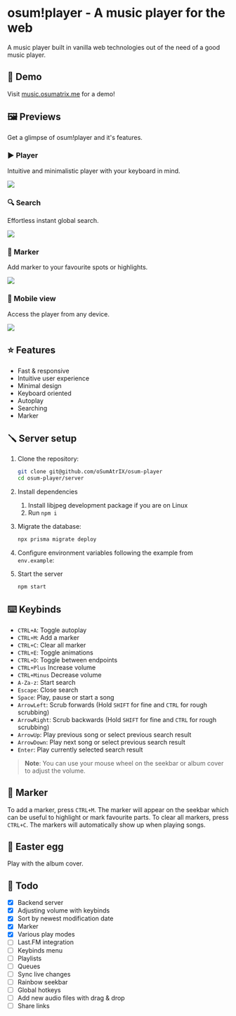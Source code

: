 # osum!player - A music player for the web

A music player built in vanilla web technologies out of the need of a good music player.

## 🔬 Demo

Visit [music.osumatrix.me](https://music.osumatrix.me/) for a demo!

## 🖼️ Previews

Get a glimpse of osum!player and it's features.

### ▶️ Player

Intuitive and minimalistic player with your keyboard in mind.

<img src=https://user-images.githubusercontent.com/13122796/224856281-1c4513c5-f405-4f35-a504-0bb389e7f733.png>

### 🔍 Search

Effortless instant global search.

<img src=https://user-images.githubusercontent.com/13122796/224856294-fa23d28e-86d1-46a0-b754-d25c951c1a15.png>

### 🚩 Marker

Add marker to your favourite spots or highlights.

<img src=https://user-images.githubusercontent.com/13122796/224856313-746abc8c-a93f-40fe-af3a-3827a39cb428.png>

### 📱 Mobile view

Access the player from any device.

<img src=https://user-images.githubusercontent.com/13122796/224856336-f4d13aa2-98ce-4f69-8466-2d227916165f.png>

## ⭐ Features

- Fast & responsive
- Intuitive user experience
- Minimal design
- Keyboard oriented
- Autoplay
- Searching
- Marker

## 🪛 Server setup

1. Clone the repository:

   ```bash
   git clone git@github.com/oSumAtrIX/osum-player
   cd osum-player/server
   ```

2. Install dependencies

   1. Install libjpeg development package if you are on Linux
   2. Run `npm i`

3. Migrate the database:

   ```bash
   npx prisma migrate deploy
   ```

4. Configure environment variables following the example from `env.example`:

5. Start the server

   ```bash
   npm start
   ```

## ⌨️ Keybinds

- `CTRL+A`: Toggle autoplay
- `CTRL+M`: Add a marker
- `CTRL+C`: Clear all marker
- `CTRL+E`: Toggle animations
- `CTRL+D`: Toggle between endpoints
- `CTRL+Plus` Increase volume
- `CTRL+Minus` Decrease volume
- `A-Za-z`: Start search
- `Escape`: Close search
- `Space`: Play, pause or start a song
- `ArrowLeft`: Scrub forwards (Hold `SHIFT` for fine and `CTRL` for rough scrubbing)
- `ArrowRight`: Scrub backwards (Hold `SHIFT` for fine and `CTRL` for rough scrubbing)
- `ArrowUp`: Play previous song or select previous search result
- `ArrowDown`: Play next song or select previous search result
- `Enter`: Play currently selected search result

> **Note**: You can use your mouse wheel on the seekbar or album cover to adjust the volume.

## 🚩 Marker

To add a marker, press `CTRL+M`. The marker will appear on the seekbar which can be useful to highlight or mark favourite parts.
To clear all markers, press `CTRL+C`. The markers will automatically show up when playing songs.

## 🐔 Easter egg

Play with the album cover.

## 📝 Todo

- [x] Backend server
- [x] Adjusting volume with keybinds
- [x] Sort by newest modification date
- [x] Marker
- [x] Various play modes
- [ ] Last.FM integration
- [ ] Keybinds menu
- [ ] Playlists
- [ ] Queues
- [ ] Sync live changes
- [ ] Rainbow seekbar
- [ ] Global hotkeys
- [ ] Add new audio files with drag & drop
- [ ] Share links
